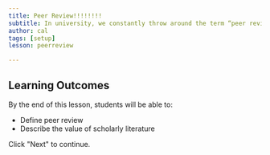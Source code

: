 ```yaml
---
title: Peer Review!!!!!!!!
subtitle: In university, we constantly throw around the term “peer review.” What does it mean, and why is it important? This lesson will show you why.
author: cal
tags: [setup]
lesson: peerreview

---
```


## Learning Outcomes

By the end of this lesson, students will be able to:

* Define peer review
* Describe the value of scholarly literature

Click "Next" to continue.

